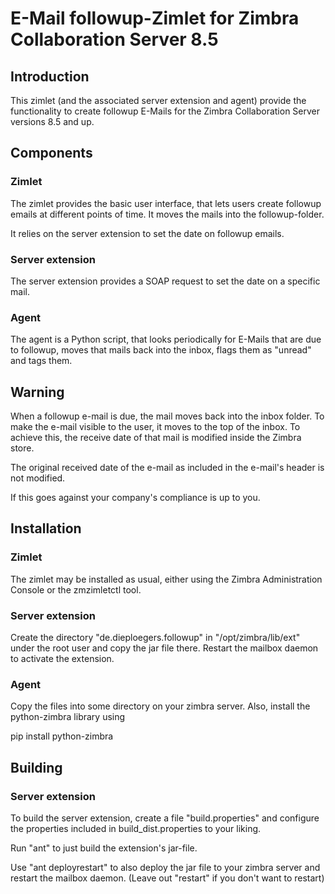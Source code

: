 # E-Mail followup-Zimlet for Zimbra Collaboration Server 8.5

## Introduction

This zimlet (and the associated server extension and agent) provide the 
functionality to create followup E-Mails for the Zimbra Collaboration Server 
versions 8.5 and up.

## Components

### Zimlet

The zimlet provides the basic user interface, that lets users create followup
 emails at different points of time. It moves the mails into the 
 followup-folder.
 
It relies on the server extension to set the date on followup emails.
 
### Server extension

The server extension provides a SOAP request to set the date on a specific 
mail. 
 
### Agent

The agent is a Python script, that looks periodically for E-Mails that are due
 to followup, moves that mails back into the inbox, flags them as "unread" 
 and tags them.

## Warning

When a followup e-mail is due, the mail moves back into the inbox folder. To 
make the e-mail visible to the user, it moves to the top of the inbox. To 
achieve this, the receive date of that mail is modified inside the Zimbra 
store.
  
The original received date of the e-mail as included in the e-mail's header 
is not modified.

If this goes against your company's compliance is up to you.

## Installation

### Zimlet

The zimlet may be installed as usual, either using the Zimbra Administration 
Console or the zmzimletctl tool.

### Server extension

Create the directory "de.dieploegers.followup" in "/opt/zimbra/lib/ext" under
 the root user and copy the jar file there. Restart the mailbox daemon to 
 activate the extension.
 
### Agent

Copy the files into some directory on your zimbra server. Also, 
install the python-zimbra library using

pip install python-zimbra

## Building

### Server extension

To build the server extension, create a file "build.properties" and configure
 the properties included in build_dist.properties to your liking.
 
Run "ant" to just build the extension's jar-file.

Use "ant deployrestart" to also deploy the jar file to your zimbra server and
 restart the mailbox daemon. (Leave out "restart" if you don't want to restart)